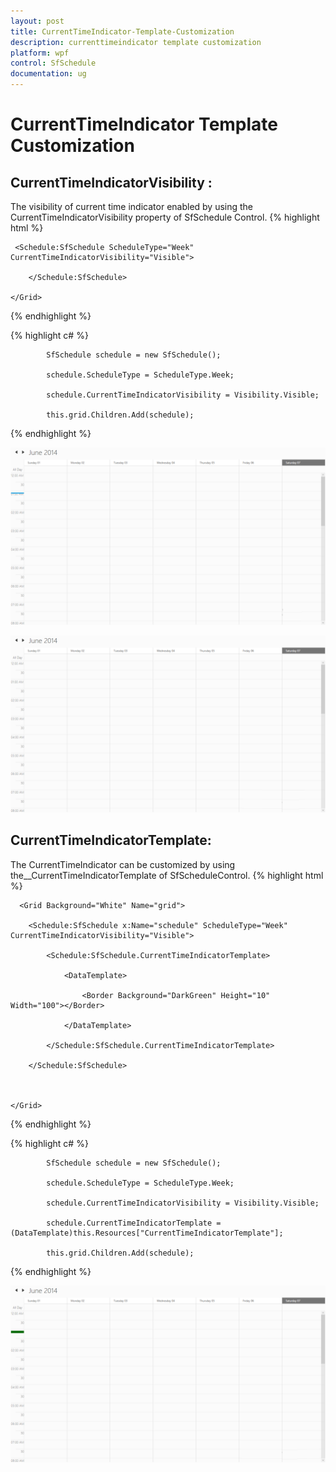 ```yaml
---
layout: post
title: CurrentTimeIndicator-Template-Customization
description: currenttimeindicator template customization
platform: wpf
control: SfSchedule
documentation: ug
---
```


# CurrentTimeIndicator Template Customization

## CurrentTimeIndicatorVisibility :

The visibility of current time indicator enabled by using the CurrentTimeIndicatorVisibility property of SfSchedule Control.
{% highlight html %}



  <Grid Background="White" Name="grid">

     <Schedule:SfSchedule ScheduleType="Week"   CurrentTimeIndicatorVisibility="Visible">     

        </Schedule:SfSchedule>

    </Grid>


{% endhighlight  %}

{% highlight c# %}



            SfSchedule schedule = new SfSchedule();

            schedule.ScheduleType = ScheduleType.Week;

            schedule.CurrentTimeIndicatorVisibility = Visibility.Visible;

            this.grid.Children.Add(schedule);


{% endhighlight  %}


![](CurrentTimeIndicator-Template-Customization_images/CurrentTimeIndicator-Template-Customization_img1.png)





![](CurrentTimeIndicator-Template-Customization_images/CurrentTimeIndicator-Template-Customization_img2.png)



## CurrentTimeIndicatorTemplate:

The CurrentTimeIndicator can be customized by using the__CurrentTimeIndicatorTemplate of SfScheduleControl.
{% highlight html %}



      <Grid Background="White" Name="grid">

        <Schedule:SfSchedule x:Name="schedule" ScheduleType="Week" CurrentTimeIndicatorVisibility="Visible">

            <Schedule:SfSchedule.CurrentTimeIndicatorTemplate>

                <DataTemplate>

                    <Border Background="DarkGreen" Height="10" Width="100"></Border>

                </DataTemplate>

            </Schedule:SfSchedule.CurrentTimeIndicatorTemplate>

        </Schedule:SfSchedule>        



    </Grid>


{% endhighlight  %}

{% highlight c# %}



            SfSchedule schedule = new SfSchedule();

            schedule.ScheduleType = ScheduleType.Week;

            schedule.CurrentTimeIndicatorVisibility = Visibility.Visible;

            schedule.CurrentTimeIndicatorTemplate = (DataTemplate)this.Resources["CurrentTimeIndicatorTemplate"];

            this.grid.Children.Add(schedule);


{% endhighlight %}


![](CurrentTimeIndicator-Template-Customization_images/CurrentTimeIndicator-Template-Customization_img3.png)





